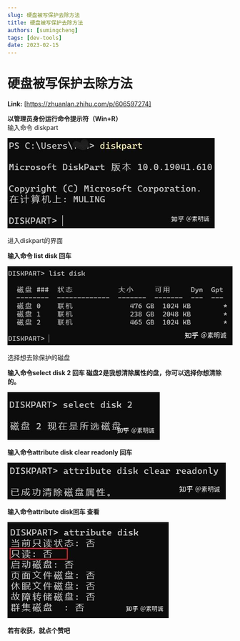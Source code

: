 ```yaml
---
slug: 硬盘被写保护去除方法
title: 硬盘被写保护去除方法
authors: [sumingcheng]
tags: [dev-tools]
date: 2023-02-15
---
```


# 硬盘被写保护去除方法



 **Link:** [https://zhuanlan.zhihu.com/p/606597274]



**以管理员身份运行命令提示符（Win+R）**  
输入命令 diskpart

![ac8cf4f43d23deb3ca13feee79d8d4c5](../image/ac8cf4f43d23deb3ca13feee79d8d4c5.jpg)

 进入diskpart的界面

  
  

  
**输入命令 list disk 回车** 

![6d1be1bd4b9799e56998a4239db9a4b2](../image/6d1be1bd4b9799e56998a4239db9a4b2.jpg)

选择想去除保护的磁盘

  
  

  
 **输入命令select disk 2 回车 磁盘2是我想清除属性的盘，你可以选择你想清除的。**  


![b6ffde537c4db7fba628a27a434b7cdc](../image/b6ffde537c4db7fba628a27a434b7cdc.jpg)

 **输入命令attribute disk clear readonly 回车** 

![f83aa4b0abc59a80d1ae2da400e8b261](../image/f83aa4b0abc59a80d1ae2da400e8b261.jpg)

 **输入命令attribute disk回车 查看** 

![3985a37d8156a85a0ff3e1e647791681](../image/3985a37d8156a85a0ff3e1e647791681.jpg)

  
  
**若有收获，就点个赞吧**